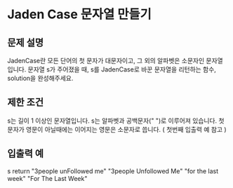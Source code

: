 # Jaden Case 문자열 만들기
## 문제 설명
JadenCase란 모든 단어의 첫 문자가 대문자이고, 그 외의 알파벳은 소문자인 문자열입니다. 문자열 s가 주어졌을 때, s를 JadenCase로 바꾼 문자열을 리턴하는 함수, solution을 완성해주세요.

## 제한 조건
s는 길이 1 이상인 문자열입니다.
s는 알파벳과 공백문자(" ")로 이루어져 있습니다.
첫 문자가 영문이 아닐때에는 이어지는 영문은 소문자로 씁니다. ( 첫번째 입출력 예 참고 )
## 입출력 예
s	return
"3people unFollowed me"	"3people Unfollowed Me"
"for the last week"	"For The Last Week"
